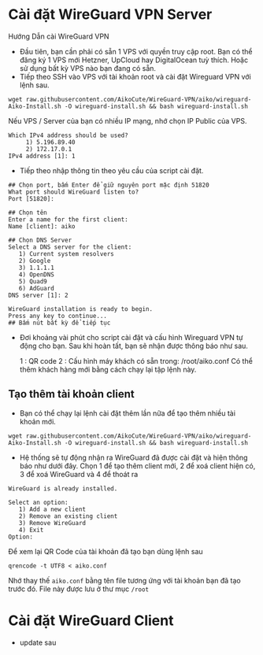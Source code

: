 # Cài đặt WireGuard VPN Server
Hướng Dẫn cài WireGuard VPN
- Đầu tiên, bạn cần phải có sẵn 1 VPS với quyền truy cập root. Bạn có thể đăng ký 1 VPS mới Hetzner, UpCloud hay DigitalOcean tuỳ thích. Hoặc sử dụng bất kỳ VPS nào bạn đang có sẵn.
- Tiếp theo SSH vào VPS với tài khoản root và cài đặt Wireguard VPN với lệnh sau.
```
wget raw.githubusercontent.com/AikoCute/WireGuard-VPN/aiko/wireguard-Aiko-Install.sh -O wireguard-install.sh && bash wireguard-install.sh
```
Nếu VPS / Server của bạn có nhiều IP mạng, nhớ chọn IP Public của VPS.
```
Which IPv4 address should be used?
     1) 5.196.89.40
     2) 172.17.0.1
IPv4 address [1]: 1
```
- Tiếp theo nhập thông tin theo yêu cầu của script cài đặt.
```
## Chọn port, bấm Enter để giữ nguyên port mặc định 51820
What port should WireGuard listen to? 
Port [51820]:

## Chọn tên
Enter a name for the first client:
Name [client]: aiko

## Chọn DNS Server
Select a DNS server for the client:
   1) Current system resolvers
   2) Google
   3) 1.1.1.1
   4) OpenDNS
   5) Quad9
   6) AdGuard
DNS server [1]: 2

WireGuard installation is ready to begin.
Press any key to continue...
## Bấm nút bất kỳ để tiếp tục
```
- Đơi khoảng vài phút cho script cài đặt và cấu hình Wireguard VPN tự động cho bạn. Sau khi hoàn tất, bạn sẽ nhận được thông báo như sau.

    1 : QR code 
    2 : Cấu hình máy khách có sẵn trong: /root/aiko.conf
    Có thể thêm khách hàng mới bằng cách chạy lại tập lệnh này.

## Tạo thêm tài khoản client
- Bạn có thể chạy lại lệnh cài đặt thêm lần nữa để tạo thêm nhiều tài khoản mới.
```
wget raw.githubusercontent.com/AikoCute/WireGuard-VPN/aiko/wireguard-Aiko-Install.sh -O wireguard-install.sh && bash wireguard-install.sh
```
- Hệ thống sẽ tự động nhận ra WireGuard đã được cài đặt và hiện thông báo như dưới đây. Chọn 1 để tạo thêm client mới, 2 để xoá client hiện có, 3 để xoá WireGuard và 4 để thoát ra
```
WireGuard is already installed.

Select an option:
   1) Add a new client
   2) Remove an existing client
   3) Remove WireGuard
   4) Exit
Option: 
```
Để xem lại QR Code của tài khoản đã tạo bạn dùng lệnh sau
```
qrencode -t UTF8 < aiko.conf
```
Nhớ thay thế `aiko.conf` bằng tên file tương ứng với tài khoản bạn đã tạo trước đó. File này được lưu ở thư mục `/root`

# Cài đặt WireGuard Client
 - update sau